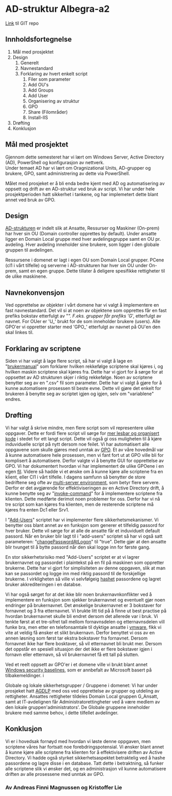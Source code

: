 # AD-struktur Albegra-a2
[Link](https://gitlab.stud.idi.ntnu.no/andrefm/albegra-a2) til GIT repo

## Innholdsfortegnelse
1. Mål med prosjektet
2. Design
   1. Generelt
   2. Navnestandard
   3. Forklaring av hvert enkelt script
      1. Filer som parameter
      2. Add OU's
      3. Add Groups
      4. Add User
      5. Organisering av struktur
      6. GPO
      7. Share (Filområder)
      8. Install-IIS
3. Drøfting
4. Konklusjon

## Mål med prosjektet

Gjennom dette semesteret har vi lært om Windows Server, Active Directory (AD), PowerShell og konfigurasjon av nettverk.   
Under temaet AD har vi lært om Oragnizational Units, AD-grupper og brukere, GPO, samt administrering av dette via PowerShell. 

Målet med prosjeket er å bli enda bedre kjent med AD og automatisering av oppsett og drift av en AD-struktur ved bruk av script. Vi har under hele prosjektperioden hatt sikkerhet i tankene, og har implemetert dette blant annet ved bruk av GPO. 

## Design 
[AD-strukturen](https://gitlab.stud.idi.ntnu.no/andrefm/albegra-a2/-/blob/master/Oppsett%20AD.pdf) er indelt slik at Ansatte, Ressurser og Maskiner (On-prem) har hver sin OU (Domain controller opprettes by default). Under ansatte ligger en Domain Local gruppe med hver avdelingsgruppe samt en OU pr. avdeling. Hver avdeling inneholder sine brukere, som ligger i den globale gruppen til avdelingen.

Ressursene i domenet er lagt i egen OU som Domain Local grupper. PCene (cl1 i vårt tilfelle) og serverne i AD-strukturen har hver sin OU under On-prem, samt en egen gruppe. Dette tillater å deligere spesifikke rettigheter til de ulike maskinene. 

## Navnekonvensjon 
Ved opprettelse av objekter i vårt domene har vi valgt å implementere en fast navnestandard. Det vil si at noen av objektene som opprettes får en fast prefiks bokstav etterfulgt av "_". F.eks. grupper får prefiks 'G_', etterfulgt av navnet. For OUer er 'U_' brukt for de som inneholder brukere (users). Alle GPO'er vi oppretter starter med 'GPO_' etterfulgt av navnet på OU'en den skal linkes til. 

## Forklaring av scriptene
Siden vi har valgt å lage flere script, så har vi valgt å lage en "[brukermanual](https://gitlab.stud.idi.ntnu.no/andrefm/albegra-a2/-/blob/master/BrukerManual.md)" som forklarer hvilken rekkefølge scriptene skal kjøres i, og hvilken maskin scriptene skal kjøres fra. Dette har vi gjort for å sørge for at oppsettet av AD strukturen skjer i riktig rekkefølge. Noen av scriptene benytter seg av en ".csv" fil som parameter. Dette har vi valgt å gjøre for å kunne automatisere prosessen til beste evne. Dette vil gjøre det enkelt for brukeren å benytte seg av scriptet igjen og igjen, selv om "variablene" endres.

## Drøfting
Vi har valgt å skrive mindre, men flere script som vil representere ulike oppgaver. Dette er fordi flere script vil sørge for [mer lesbar og organisert kode](https://softwareengineering.stackexchange.com/questions/401415/what-are-the-benefits-of-multi-file-programming) i stedet for ett langt script. Dette vil også gi oss muligheten til å kjøre induviduelle script på nytt dersom noe feilet. Vi har automatisert alle oppgavene som skulle gjøres med unntak av [GPO](https://docs.microsoft.com/en-us/previous-versions/windows/desktop/policy/group-policy-objects). Et av våre hovedmål var å kunne automatisere hele prosessen, men vi fant fort ut at GPO ville bli for komplisert å automatisere. Derfor valgte vi å benytte GUI for opprettelse av GPO. Vi har dokumentert hvordan vi har implementert de ulike GPOene i en egen [fil](https://gitlab.stud.iie.ntnu.no/andrefm/albegra-a2/-/blob/master/GPO.md). Videre så hadde vi et ønske om å kunne kjøre alle scriptene fra en klient, eller Cl1 i vårt tilfelle. I dagens samfunn så benytter de store bedriftene seg ofte av [multi-server environment](https://www.liquidweb.com/blog/is-splitting-off-resources-for-your-database-right-for-you/), som betyr flere servere. Derfor er det avgjørende for effektiviseringen av en Active Directory drift, å kunne benytte seg av "[invoke-command](https://docs.microsoft.com/en-us/powershell/module/microsoft.powershell.core/invoke-command?view=powershell-7.1)" for å implementere scriptene fra klienten. Dette medførte derimot noen problemer for oss. Derfor har vi nå tre script som kan kjøres fra klienten, men de resterende scriptene må kjøres fra enten Dc1 eller Srv1.

I "[Add-Users](https://gitlab.stud.idi.ntnu.no/andrefm/albegra-a2/-/blob/master/AddUsers/Add-UsersV2.ps1)" scriptet har vi implementer flere sikkerhetsmekanismer. Vi benytter oss blant annet av en funksjon som generer et tilfeldig passord for hver bruker. Dette vil sørge for at alle de ansatte får et induviduelt default passord. Når en bruker blir lagt til i "add-users" scriptet så har vi også satt parameteren: "[changePasswordAtLogon](https://docs.microsoft.com/en-us/powershell/module/addsadministration/new-aduser?view=windowsserver2019-ps)" til "true". Dette gjør at den ansatte blir tvunget til å bytte passord når den skal logge inn for første gang.

En stor sikkerhetsrisiko med "Add-Users" scriptet er at vi lagrer brukernavnet og passordet i plaintekst på en fil på maskinen som oppretter brukerne. Dette har vi gjort for simplisiteten av denne oppgaven, slik at man kan se passordet og logge inn med riktig passord til de forskjellige brukerne. I virkligheten så ville vi selvfølgeig [hashet](https://accu.org/journals/overload/23/129/ignatchenko_2159/) passordene og lagret bruker akkrediteringen i en databse.


Vi har også sørget for at det ikke blir noen brukernavnkonflikter ved å implementere en funksjon som sjekker brukernavnet og eventuelt gjør noen endringer på brukernavnet. Det ønskelige brukernavnet er 3 bokstaver for fornavnet og 3 fra etternavnet. Vi brukte litt tid på å finne ut best practise på hvordan brukernavnet skulle bli endret dersom det allerede var i bruk. Vi tenkte først at et tre-sifret tall mellom fornavnsdelen og etternavnsdelen vill funke bra, men etter en telefonsamtale til dyktige ansatte i [vmware](https://www.vmware.com/no.html), fikk vi vite at veldig få ønsker et slikt brukernavn. Derfor benyttet vi oss av en annen løsning som først tar ekstra bokstaver fra fornavnet. Dersom fornavnet ikke har flere bosktaver, så vil etternavnet bli brukt mer. Dersom det oppstår en spesiell situasjon der det ikke er flere bokstaver igjen i fornavn eller etternavn, så vil brukernavnet få ett tall på slutten.

 
Ved et reelt oppsett av GPO'er i et domene ville vi brukt blant annet [Windows security baselines](https://docs.microsoft.com/en-us/windows/security/threat-protection/windows-security-baselines), som er annbefalt av Microsoft basert på tilbakemeldinger. i
  

Globale og lokale sikkerhetsgrupper / Gruppene i domenet: 
Vi har under prosjeket hatt [AGDLP](https://en.wikipedia.org/wiki/AGDLP) med oss ved opprettelse av grupper og utdeling av rettigheter. Ansattes rettigheter tildeles Domain Local gruppen G_Ansatt, samt at IT-avdelignen får Administratorettingheter ved å være medlem av den lokale gruppen'administrators'. De Globale gruppene inneholder brukere med samme behov, i dette tilfellet avdelinger. 


## Konklusjon
Vi er i hovedsak fornøyd med hvordan vi løste denne oppgaven, men scriptene våres har fortsatt noe forebdringspotensial. Vi ønsker blant annet å kunne kjøre alle scriptene fra klienten for å effektivisere driften av Active Directory. Vi hadde også styrket sikkerhetsaspektet betraktelig ved å hashe passordene og lagre disse i en database. Tatt dette i betraktning, så funker alle scriptene slik vi ønsker det, og en administrasjon vil kunne automatisere driften av alle prosessene med unntak av GPO.


### Av Andreas Finni Magnussen og Kristoffer Lie

